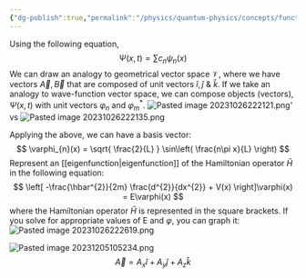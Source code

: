 ```yaml
---
{"dg-publish":true,"permalink":"/physics/quantum-physics/concepts/functional-vector-space/"}
---
```


Using the following equation, 
$$
\Psi(x,t) = \sum c_{n} \psi_{n} (x)
$$
We can draw an analogy to geometrical vector space $\mathcal{V}$, where we have vectors $\vec{A}, \vec{B}$ that are composed of unit vectors $\hat{i}, \hat{j}\ \& \ \hat{k}$. If we take an analogy to wave-function vector space, we can compose objects (vectors), $\Psi(x,t)$ with unit vectors $\varphi_{n}$ and $\varphi_{m}^{*}$. 
![Pasted image 20231026222121.png](/img/user/Attachments/Pasted%20image%2020231026222121.png)'
vs
![Pasted image 20231026222135.png](/img/user/Attachments/Pasted%20image%2020231026222135.png)

Applying the above, we can have a basis vector:
$$
\varphi_{n}(x) = \sqrt{ \frac{2}{L} } \sin\left( \frac{n\pi x}{L} \right) 
$$
Represent an [[eigenfunction\|eigenfunction]] of the Hamiltonian operator $\hat{H}$ in the following equation: 
$$
\left[ -\frac{\hbar^{2}}{2m} \frac{d^{2}}{dx^{2}} + V(x) \right]\varphi(x) = E\varphi(x)
$$
where the Hamiltonian operator $\hat{H}$ is represented in the square brackets. If you solve for appropriate values of E and $\varphi$, you can graph it: 
![Pasted image 20231026222619.png](/img/user/Attachments/Pasted%20image%2020231026222619.png)


![Pasted image 20231205105234.png](/img/user/Attachments/Pasted%20image%2020231205105234.png)
$$
\vec{A} = A_{x} \hat{i} +  A_{y} \hat{j} + A_{z} \hat{k}
$$
